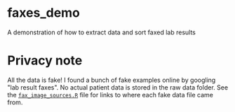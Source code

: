 # faxes_demo
A demonstration of how to extract data and sort faxed lab results

# Privacy note
All the data is fake! I found a bunch of fake examples online by googling "lab result faxes". No actual patient data is stored in the raw data folder. See the <a href="https://github.com/Russell-Shean/faxes_text_extraction_demo/blob/main/fax_image_sources.R">`fax_image_sources.R`</a> file for links to where each fake data file came from.
